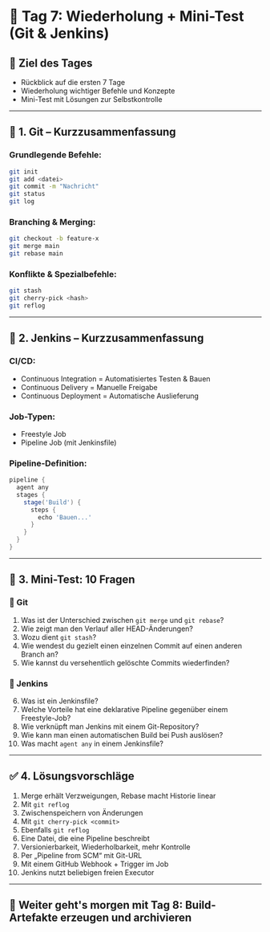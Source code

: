 
# 📅 Tag 7: Wiederholung + Mini-Test (Git & Jenkins)

## 🎯 Ziel des Tages
- Rückblick auf die ersten 7 Tage
- Wiederholung wichtiger Befehle und Konzepte
- Mini-Test mit Lösungen zur Selbstkontrolle

---

## 🔁 1. Git – Kurzzusammenfassung

### Grundlegende Befehle:
```bash
git init
git add <datei>
git commit -m "Nachricht"
git status
git log
```

### Branching & Merging:
```bash
git checkout -b feature-x
git merge main
git rebase main
```

### Konflikte & Spezialbefehle:
```bash
git stash
git cherry-pick <hash>
git reflog
```

---

## 🔁 2. Jenkins – Kurzzusammenfassung

### CI/CD:
- Continuous Integration = Automatisiertes Testen & Bauen
- Continuous Delivery = Manuelle Freigabe
- Continuous Deployment = Automatische Auslieferung

### Job-Typen:
- Freestyle Job
- Pipeline Job (mit Jenkinsfile)

### Pipeline-Definition:
```groovy
pipeline {
  agent any
  stages {
    stage('Build') {
      steps {
        echo 'Bauen...'
      }
    }
  }
}
```

---

## 🧪 3. Mini-Test: 10 Fragen

### 📌 Git

1. Was ist der Unterschied zwischen `git merge` und `git rebase`?
2. Wie zeigt man den Verlauf aller HEAD-Änderungen?
3. Wozu dient `git stash`?
4. Wie wendest du gezielt einen einzelnen Commit auf einen anderen Branch an?
5. Wie kannst du versehentlich gelöschte Commits wiederfinden?

### 📌 Jenkins

6. Was ist ein Jenkinsfile?
7. Welche Vorteile hat eine deklarative Pipeline gegenüber einem Freestyle-Job?
8. Wie verknüpft man Jenkins mit einem Git-Repository?
9. Wie kann man einen automatischen Build bei Push auslösen?
10. Was macht `agent any` in einem Jenkinsfile?

---

## ✅ 4. Lösungsvorschläge

1. Merge erhält Verzweigungen, Rebase macht Historie linear  
2. Mit `git reflog`  
3. Zwischenspeichern von Änderungen  
4. Mit `git cherry-pick <commit>`  
5. Ebenfalls `git reflog`  
6. Eine Datei, die eine Pipeline beschreibt  
7. Versionierbarkeit, Wiederholbarkeit, mehr Kontrolle  
8. Per „Pipeline from SCM“ mit Git-URL  
9. Mit einem GitHub Webhook + Trigger im Job  
10. Jenkins nutzt beliebigen freien Executor

---

## 🏁 Weiter geht's morgen mit Tag 8: Build-Artefakte erzeugen und archivieren
